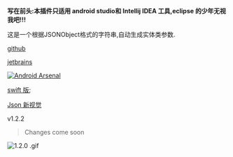 **写在前头:本插件只适用 android studio和 Intellij IDEA 工具,eclipse 的少年无视我吧!!!**

这是一个根据JSONObject格式的字符串,自动生成实体类参数.

  [github](https://github.com/zzz40500/GsonFormat)
  
  [jetbrains](https://plugins.jetbrains.com/plugin/7654?pr=androidstudio)
  
  [![Android Arsenal](https://img.shields.io/badge/Android%20Arsenal-GsonFormat-brightgreen.svg?style=flat)](http://android-arsenal.com/details/1/1896)
  
  [swift 版](https://github.com/EnjoySR/ESJsonFormat-Xcode);
  
  [Json 新视觉](https://github.com/tianzhijiexian/JsonAnnotation)
  
  v1.2.2
 >Changes
   come soon
   
   
 ![1.2.0 .gif](http://upload-images.jianshu.io/upload_images/166866-807eeac79234746e.gif?imageMogr2/auto-orient/strip)		
 
